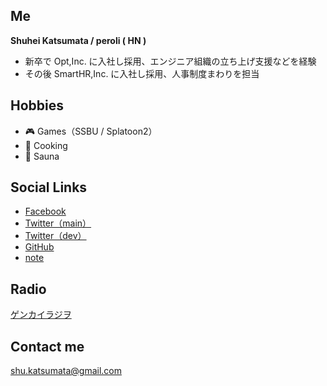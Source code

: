 <html>
    <head>
        <meta charset="utf-8">
    </head>
    <body>
        <h2>Me</h2>
            <p><b>Shuhei Katsumata / peroli ( HN )</b></p>
            <ul>
                <li>新卒で Opt,Inc. に入社し採用、エンジニア組織の立ち上げ支援などを経験</li>
                <li>その後 SmartHR,Inc. に入社し採用、人事制度まわりを担当</li>
            </ul>
        <h2>Hobbies</h2>
        <ul>
            <li>🎮 Games（SSBU / Splatoon2）</li>
            <li>🍳 Cooking</li>
            <li>🚿 Sauna</li>
        </ul>
        <h2>Social Links</h2>
            <ul>
                <li><a href="https://www.facebook.com/katsumata0514"> Facebook</a></li>
                <li><a href="https://twitter.com/shu_katsumata">Twitter（main）</a></li>
                <li><a href="https://twitter.com/skatsumata_dev" >Twitter（dev）</a></li>
                <li><a href="https://github.com/perolis">GitHub</a></li>
                <li><a href="https://note.mu/mata">note</a></li>
            </ul>
        <h2>Radio</h2>
            <a href="https://www.genkai-radio.com/"> ゲンカイラジヲ</a>           
        <h2>Contact me</h2>
            <a href="shu.katsumata@gmail.com"> shu.katsumata@gmail.com </a>
    </body>
</html>
